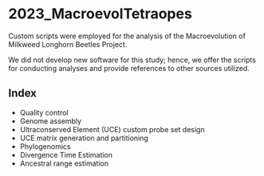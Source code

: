 # 2023_MacroevolTetraopes

Custom scripts were employed for the analysis of the Macroevolution of Milkweed Longhorn Beetles Project.

We did not develop new software for this study; hence, we offer the scripts for conducting analyses and provide references to other sources utilized.

## Index
- Quality control
- Genome assembly
- Ultraconserved Element (UCE) custom probe set design
- UCE matrix generation and partitioning
- Phylogenomics
- Divergence Time Estimation
- Ancestral range estimation
